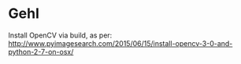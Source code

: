 # Gehl

Install OpenCV via build, as per: http://www.pyimagesearch.com/2015/06/15/install-opencv-3-0-and-python-2-7-on-osx/
